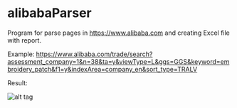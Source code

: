 # alibabaParser

Program for parse pages in https://www.alibaba.com and creating Excel file with report.

Example: https://www.alibaba.com/trade/search?assessment_company=1&n=38&ta=y&viewType=L&ggs=GGS&keyword=embroidery_patch&f1=y&indexArea=company_en&sort_type=TRALV

Result: 

![alt tag](https://i.gyazo.com/4634810f51fffa9ce391ef185ddee85d.png)
